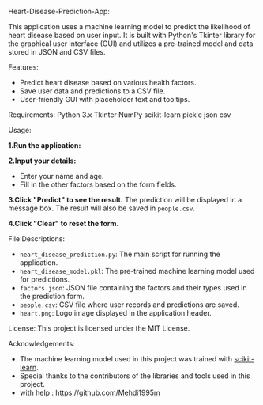 Heart-Disease-Prediction-App:

This application uses a machine learning model to predict the likelihood of heart disease based on user input.
It is built with Python's Tkinter library for the
graphical user interface (GUI) and utilizes a pre-trained model and data stored in JSON and CSV files.




Features:
- Predict heart disease based on various health factors.
- Save user data and predictions to a CSV file.
- User-friendly GUI with placeholder text and tooltips.


Requirements:
  Python 3.x
  Tkinter
  NumPy
  scikit-learn
  pickle
  json
  csv



Usage:

**1.Run the application:**

**2.Input your details:**
   - Enter your name and age.
   - Fill in the other factors based on the form fields.

**3.Click "Predict" to see the result.**
  The prediction will be displayed in a message box. The result will also be saved in `people.csv`.

**4.Click "Clear" to reset the form.**


File Descriptions:

- `heart_disease_prediction.py`: The main script for running the application.
- `heart_disease_model.pkl`: The pre-trained machine learning model used for predictions.
- `factors.json`: JSON file containing the factors and their types used in the prediction form.
- `people.csv`: CSV file where user records and predictions are saved.
- `heart.png`: Logo image displayed in the application header.

License:
This project is licensed under the MIT License.

Acknowledgements:

- The machine learning model used in this project was trained with [scikit-learn](https://scikit-learn.org/).
- Special thanks to the contributors of the libraries and tools used in this project.
- with help : https://github.com/Mehdi1995m




